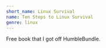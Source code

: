 ```yaml
---
short_name: Linux Survival
name: Ten Steps to Linux Survival
genre: linux
---
```

Free book that I got off HumbleBundle.
